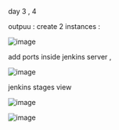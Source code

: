 day 3 , 4 

outpuu : 
create 2 instances : 

![image](https://github.com/user-attachments/assets/2dc65223-4b68-413d-9784-98e0fa00df80)


add ports inside jenkins server , 

![image](https://github.com/user-attachments/assets/62093d87-cf5f-4f9c-be62-d5084d5caf7c)


jenkins stages view 

![image](https://github.com/user-attachments/assets/41422369-3de5-443e-ba0e-6eedfbca1df1)



![image](https://github.com/user-attachments/assets/b376aa70-588e-43ef-9212-20bb6cba86aa)
